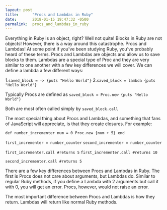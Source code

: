 ```yaml
---
layout: post
title:      "Procs and Lambdas in Ruby"
date:       2018-01-15 19:47:32 -0500
permalink:  procs_and_lambdas_in_ruby
---
```


Everything in Ruby is an object, right? Well not quite! Blocks in Ruby are not objects! However, there is a way around this catastrophe. Procs and Lambdas! At some point if you've been studying Ruby, you've probably heard of these terms. Procs and Lambdas are objects and allow us to save blocks to them. Lambdas are a special type of Proc and they are very similar to one another with a few key differences we will cover. We can define a lambda a few different ways:

1.```saved_block = -> {puts "Hello World"}```
2.```saved_block = lambda {puts "Hello World"}```

Typically Procs are defined as ```saved_block = Proc.new {puts "Hello World"}```

Both are most often called simply by ```saved_block.call```

The most special thing about Procs and Lambdas, and something that fans of JavaScript will appreciate, is that they create closures. For example:

`def number_incrementer
   num = 0
   Proc.new {num + 5}
end`

```first_incrementer = number_counter```
```second_incrementer = number_counter```

```first_incrementer.call #returns 5```
```first_incrementer.call #returns 10```

```second_incrementer.call #returns 5```

There are a few key differences between Procs and Lambdas in Ruby. The first is Procs does not care about arguments, but Lambdas do. Similar to regular Ruby methods, if you define a Lambda with 2 arguments but call it with 0, you will get an error. Procs, however, would not raise an error. 

The most important difference between Procs and Lambdas is how they return. Lambdas will return like normal Ruby methods.

